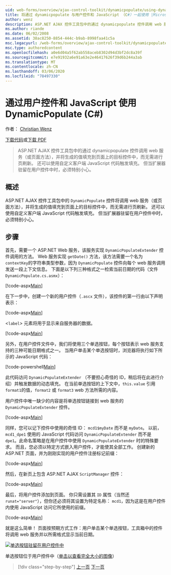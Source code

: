 ```yaml
---
uid: web-forms/overview/ajax-control-toolkit/dynamicpopulate/using-dynamicpopulate-with-a-user-control-and-javascript-cs
title: 将通过 dynamicpopulate 与用户控件和 JavaScript （C#）一起使用 |Microsoft Docs
author: wenz
description: ASP.NET AJAX 控件工具包中的通过 dynamicpopulate 控件调用 web 服务（或页面方法），并将生成的值填充到 t 。
ms.author: riande
ms.date: 06/02/2008
ms.assetid: 38ac8250-8854-444c-b9ab-8998faa41c5a
msc.legacyurl: /web-forms/overview/ajax-control-toolkit/dynamicpopulate/using-dynamicpopulate-with-a-user-control-and-javascript-cs
msc.type: authoredcontent
ms.openlocfilehash: a0e6d04a5f62ab558aceb8302d94d3bf2dc8a39f
ms.sourcegitcommit: e7e91932a6e91a63e2e46417626f39d6b244a3ab
ms.translationtype: MT
ms.contentlocale: zh-CN
ms.lasthandoff: 03/06/2020
ms.locfileid: "78497330"
---
```

# <a name="using-dynamicpopulate-with-a-user-control-and-javascript-c"></a>通过用户控件和 JavaScript 使用 DynamicPopulate (C#)

作者： [Christian Wenz](https://github.com/wenz)

[下载代码](https://download.microsoft.com/download/d/8/f/d8f2f6f9-1b7c-46ad-9252-e1fc81bdea3e/dynamicpopulate2.cs.zip)或[下载 PDF](https://download.microsoft.com/download/b/6/a/b6ae89ee-df69-4c87-9bfb-ad1eb2b23373/dynamicpopulate2CS.pdf)

> ASP.NET AJAX 控件工具包中的通过 dynamicpopulate 控件调用 web 服务（或页面方法），并将生成的值填充到页面上的目标控件中，而无需进行页刷新。 还可以使用自定义客户端 JavaScript 代码触发填充。 但当扩展器驻留在用户控件中时，必须特别小心。

## <a name="overview"></a>概述

ASP.NET AJAX 控件工具包中的 `DynamicPopulate` 控件将调用 web 服务（或页面方法），并将生成的值填充到页面上的目标控件中，而无需进行页刷新。 还可以使用自定义客户端 JavaScript 代码触发填充。 但当扩展器驻留在用户控件中时，必须特别小心。

## <a name="steps"></a>步骤

首先，需要一个 ASP.NET Web 服务，该服务实现 `DynamicPopulateExtender` 控件调用的方法。 Web 服务实现 `getDate()` 方法，该方法需要一个名为 `contextKey`的字符串类型参数，因为 `DynamicPopulate` 控件向每个 web 服务调用发送一段上下文信息。 下面是以下列三种格式之一检索当前日期的代码（文件 `DynamicPopulate.cs.asmx`）：

[!code-aspx[Main](using-dynamicpopulate-with-a-user-control-and-javascript-cs/samples/sample1.aspx)]

在下一步中，创建一个新的用户控件（`.ascx` 文件），该控件的第一行由以下声明表示：

[!code-aspx[Main](using-dynamicpopulate-with-a-user-control-and-javascript-cs/samples/sample2.aspx)]

&lt;`label`&gt; 元素将用于显示来自服务器的数据。

[!code-aspx[Main](using-dynamicpopulate-with-a-user-control-and-javascript-cs/samples/sample3.aspx)]

另外，在用户控件文件中，我们将使用三个单选按钮，每个按钮表示 web 服务支持的三种可能日期格式之一。 当用户单击某个单选按钮时，浏览器将执行如下所示的 JavaScript 代码：

[!code-powershell[Main](using-dynamicpopulate-with-a-user-control-and-javascript-cs/samples/sample4.ps1)]

此代码访问 `DynamicPopulateExtender` （不要担心奇怪的 ID，稍后将在此进行介绍）并触发数据的动态填充。 在当前单选按钮的上下文中，`this.value` 引用 `format1`的值，`format2` 或 `format3` web 方法所需的内容。

用户控件中唯一缺少的内容是将单选按钮链接到 web 服务的 `DynamicPopulateExtender` 控件。

[!code-aspx[Main](using-dynamicpopulate-with-a-user-control-and-javascript-cs/samples/sample5.aspx)]

同样，您可以记下控件中使用的奇怪 ID： `mcd1$myDate` 而不是 `myDate`。 以前，`mcd1_dpe1` 使用的 JavaScript 代码访问 `DynamicPopulateExtender` 而不是 `dpe1`。此命名策略是在用户控件中使用 `DynamicPopulateExtender` 时的特殊要求。 而且，您必须以特定方式嵌入用户控件，才能使其全部工作。 创建新的 ASP.NET 页面，并为刚刚实现的用户控件注册标记前缀：

[!code-aspx[Main](using-dynamicpopulate-with-a-user-control-and-javascript-cs/samples/sample6.aspx)]

然后，在新页上包含 ASP.NET AJAX `ScriptManager` 控件：

[!code-aspx[Main](using-dynamicpopulate-with-a-user-control-and-javascript-cs/samples/sample7.aspx)]

最后，将用户控件添加到页面。 你只需设置其 `ID` 属性（当然还 `runat="server"`），但你还必须将其设置为特定名称： `mcd1`，因为这是在用户控件内使用 JavaScript 访问它所使用的前缀。

[!code-aspx[Main](using-dynamicpopulate-with-a-user-control-and-javascript-cs/samples/sample8.aspx)]

就是这么简单！ 页面按预期方式工作：用户单击某个单选按钮，工具箱中的控件将调用 web 服务并以所需格式显示当前日期。

[![单选按钮驻留在用户控件中](using-dynamicpopulate-with-a-user-control-and-javascript-cs/_static/image2.png)](using-dynamicpopulate-with-a-user-control-and-javascript-cs/_static/image1.png)

单选按钮位于用户控件中（[单击以查看完全大小的图像](using-dynamicpopulate-with-a-user-control-and-javascript-cs/_static/image3.png)）

> [!div class="step-by-step"]
> [上一页](dynamically-populating-a-control-using-javascript-code-cs.md)
> [下一页](dynamically-populating-a-control-vb.md)
